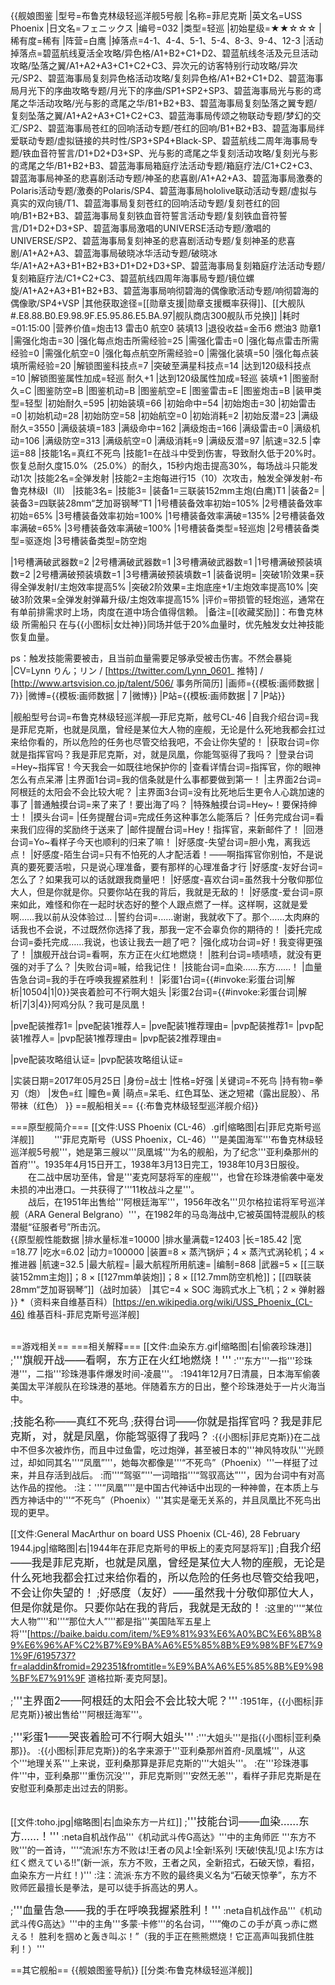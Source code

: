 {{舰娘图鉴
|型号=布鲁克林级轻巡洋舰5号舰
|名称=菲尼克斯
|英文名=USS Phoenix
|日文名=フェニックス
|编号=032
|类型=轻巡
|初始星级=★★☆☆☆
|稀有度=稀有
|阵营=白鹰
|掉落点=4-1、4-4、5-1、5-4、8-3、9-4、12-3
|活动掉落点=碧蓝航线夏活全攻略/异色格/A1+B2+C1+D2、碧蓝航线冬活及元旦活动攻略/坠落之翼/A1+A2+A3+C1+C2+C3、异次元的访客特别行动攻略/异次元/SP2、碧蓝海事局复刻异色格活动攻略/复刻异色格/A1+B2+C1+D2、碧蓝海事局月光下的序曲攻略专题/月光下的序曲/SP1+SP2+SP3、碧蓝海事局光与影的鸢尾之华活动攻略/光与影的鸢尾之华/B1+B2+B3、碧蓝海事局复刻坠落之翼专题/复刻坠落之翼/A1+A2+A3+C1+C2+C3、碧蓝海事局传颂之物联动专题/梦幻的交汇/SP2、碧蓝海事局苍红的回响活动专题/苍红的回响/B1+B2+B3、碧蓝海事局绊爱联动专题/虚拟链接的共时性/SP3+SP4+Black-SP、碧蓝航线二周年海事局专题/铁血音符誓言/D1+D2+D3+SP、光与影的鸢尾之华复刻活动攻略/复刻光与影的鸢尾之华/B1+B2+B3、碧蓝海事局箱庭疗法活动专题/箱庭疗法/C1+C2+C3、碧蓝海事局神圣的悲喜剧活动专题/神圣的悲喜剧/A1+A2+A3、碧蓝海事局激奏的Polaris活动专题/激奏的Polaris/SP4、碧蓝海事局hololive联动活动专题/虚拟与真实的双向镜/T1、碧蓝海事局复刻苍红的回响活动专题/复刻苍红的回响/B1+B2+B3、碧蓝海事局复刻铁血音符誓言活动专题/复刻铁血音符誓言/D1+D2+D3+SP、碧蓝海事局激唱的UNIVERSE活动专题/激唱的UNIVERSE/SP2、碧蓝海事局复刻神圣的悲喜剧活动专题/复刻神圣的悲喜剧/A1+A2+A3、碧蓝海事局破晓冰华活动专题/破晓冰华/A1+A2+A3+B1+B2+B3+D1+D2+D3+SP、碧蓝海事局复刻箱庭疗法活动专题/复刻箱庭疗法/C1+C2+C3、碧蓝航线四周年海事局专题/镜位螺旋/A1+A2+A3+B1+B2+B3、碧蓝海事局响彻碧海的偶像歌活动专题/响彻碧海的偶像歌/SP4+VSP
|其他获取途径=[[勋章支援|勋章支援概率获得]]、[[大舰队#.E8.88.B0.E9.98.9F.E5.95.86.E5.BA.97|舰队商店300舰队币兑换]]
|耗时=01:15:00
|营养价值=炮击13  雷击0  航空0  装填13
|退役收益=金币6 燃油3 勋章1
|需强化炮击=30
|强化每点炮击所需经验=25
|需强化雷击=0
|强化每点雷击所需经验=0
|需强化航空=0
|强化每点航空所需经验=0
|需强化装填=50
|强化每点装填所需经验=20
|解锁图鉴科技点=7
|突破至满星科技点=14
|达到120级科技点=10
|解锁图鉴属性加成=轻巡 耐久+1
|达到120级属性加成=轻巡 装填+1
|图鉴耐久=C
|图鉴防空=B
|图鉴机动=B
|图鉴航空=E
|图鉴雷击=E
|图鉴炮击=B
|装甲类型=轻型
|初始耐久=595
|初始装填=66
|初始命中=54
|初始炮击=30
|初始雷击=0
|初始机动=28
|初始防空=58
|初始航空=0
|初始消耗=2
|初始反潜=23
|满级耐久=3550
|满级装填=183
|满级命中=162
|满级炮击=166
|满级雷击=0
|满级机动=106
|满级防空=313
|满级航空=0
|满级消耗=9
|满级反潜=97
|航速=32.5
|幸运=88
|技能1名=真红不死鸟 
|技能1=在战斗中受到伤害，导致耐久低于20%时。恢复总耐久度15.0%（25.0%）的耐久，15秒内炮击提高30%，每场战斗只能发动1次
|技能2名=全弹发射
|技能2=主炮每进行15（10）次攻击，触发全弹发射-布鲁克林级I（II）
|技能3名=
|技能3=
|装备1=三联装152mm主炮(白鹰)T1
|装备2=
|装备3=四联装28mm“芝加哥钢琴”T1
|1号槽装备效率初始=105%
|2号槽装备效率初始=65%
|3号槽装备效率初始=100%
|1号槽装备效率满破=135%
|2号槽装备效率满破=65%
|3号槽装备效率满破=100%
|1号槽装备类型=轻巡炮
|2号槽装备类型=驱逐炮
|3号槽装备类型=防空炮
<!--鱼雷底座数不代表武器数，不了解的请勿修改数据。-->
|1号槽满破武器数=2
|2号槽满破武器数=1
|3号槽满破武器数=1
|1号槽满破预装填数=2
|2号槽满破预装填数=1
|3号槽满破预装填数=1
|装备说明=
|突破1阶效果=获得全弹发射I/主炮效率提高5%
|突破2阶效果=主炮底座+1/主炮效率提高10%
|突破3阶效果=全弹发射弹幕升级/主炮效率提高15%
|评价=带损管的轻炮巡，通常在有单前排需求时上场，肉度在道中场合值得信赖。
|备注=[[收藏奖励]]：布鲁克林级 所需船只
在与{{小图标|女灶神}}同场并低于20%血量时，优先触发女灶神技能恢复血量。

ps：触发技能需要被击，且当前血量需要足够承受被击伤害。不然会暴毙
|CV=Lynn りん；リン / [https://twitter.com/Lynn_0601_ 推特] / [http://www.artsvision.co.jp/talent/506/ 事务所简历]
|画师={{模板:画师数据 | 7}}
|微博={{模板:画师数据 | 7 |微博}}
|P站={{模板:画师数据 | 7 |P站}}

|舰船型号台词=布鲁克林级轻巡洋舰—菲尼克斯，舷号CL-46
|自我介绍台词=我是菲尼克斯，也就是凤凰，曾经是某位大人物的座舰，无论是什么死地我都会扛过来给你看的，所以危险的任务也尽管交给我吧，不会让你失望的！
|获取台词=你就是指挥官吗？我是菲尼克斯，对，就是凤凰，你能驾驱得了我吗？
|登录台词=Hey~指挥官！今天我会一如既往地保护你的
|查看详情台词=指挥官，你的眼神怎么有点呆滞
|主界面1台词=我的信条就是什么事都要做到第一！
|主界面2台词=阿根廷的太阳会不会比较大呢？
|主界面3台词=没有比死地后生更令人心跳加速的事了
|普通触摸台词=来了来了！要出海了吗？
|特殊触摸台词=Hey~！要保持绅士！
|摸头台词=
|任务提醒台词=完成任务这种事怎么能落后？
|任务完成台词=看来我们应得的奖励终于送来了
|邮件提醒台词=Hey！指挥官，来新邮件了！
|回港台词=Yo~看样子今天也顺利的归来了嘛！
|好感度-失望台词=胆小鬼，离我远点！
|好感度-陌生台词=只有不怕死的人才配活着！——啊指挥官你别怕，不是说真的要死要活啦，只是说心理准备，要有那样的心理准备才行
|好感度-友好台词=怎么了？如果我可以的话就跟我商量吧！
|好感度-喜欢台词=虽然我十分敬仰那位大人，但是你就是你。只要你站在我的背后，我就是无敌的！
|好感度-爱台词=原来如此，难怪和你在一起时状态好的整个人跟点燃了一样。这样啊，这就是爱啊……我以前从没体验过…
|誓约台词=……谢谢，我就收下了。那个……太肉麻的话我也不会说，不过既然你选择了我，那我一定不会辜负你的期待的！
|委托完成台词=委托完成……我说，也该让我去一趟了吧？
|强化成功台词=好！我变得更强了！
|旗舰开战台词=看啊，东方正在火红地燃烧！
|胜利台词=啧啧啧，就没有更强的对手了么？
|失败台词=嘁，给我记住！
|技能台词=血染……东方……！
|血量告急台词=我的手在呼唤我握紧胜利！
|彩蛋1台词={{#invoke:彩蛋台词|解析|10504|1|0}}哭丧着脸可不行啊大姐头
|彩蛋2台词={{#invoke:彩蛋台词|解析|7|3|4}}阿鸡分队？我可是凤凰！

|pve配装推荐1=
|pve配装1推荐人=
|pve配装1推荐理由=
|pvp配装推荐1=
|pvp配装1推荐人=
|pvp配装1推荐理由=
|pvp配装2推荐理由=

|pve配装攻略组认证=
|pvp配装攻略组认证=

|实装日期=2017年05月25日
|身份=战士
|性格=好强
|关键词=不死鸟
|持有物=拳刃（炮）
|发色=红
|瞳色=黄
|萌点=呆毛、红色耳坠、迷之短裙（露出屁股）、吊带袜（红色）
}}
==舰船相关==
{{:布鲁克林级轻型巡洋舰介绍}}

===原型舰简介===
[[文件:USS Phoenix (CL-46）.gif|缩略图|右|菲尼克斯号巡洋舰]]
　　'''菲尼克斯号（USS Phoenix，CL-46）'''是美国海军'''布鲁克林级轻巡洋舰5号舰'''，她是第三艘以'''凤凰城'''为名的舰船，为了纪念'''亚利桑那州的首府'''。1935年4月15日开工，1938年3月13日完工，1938年10月3日服役。<br>
　　在二战中居功至伟，曾是'''麦克阿瑟将军的座舰'''，也曾在珍珠港偷袭中毫发未损的冲出港口。一共获得了'''11枚战斗之星'''。<br>
　　战后，在1951年出售给'''阿根廷海军'''，1956年改名'''贝尔格拉诺将军号巡洋舰（ARA General Belgrano）'''，在1982年的马岛海战中,它被英国特混舰队的核潜艇“征服者号”所击沉。<br>
{{原型舰性能数据
|排水量标准=10000
|排水量满载=12403
|长=185.42
|宽=18.77
|吃水=6.02
|动力=100000
|装置=8 × 蒸汽锅炉；4 × 蒸汽式涡轮机；4 × 推进器
|航速=32.5
|最大航程=
|最大航程所用航速=
|编制=868
|武器=5 × [[三联装152mm主炮]]；8 × [[127mm单装炮]]；8 × [[12.7mm防空机枪]]；[[四联装28mm“芝加哥钢琴”]]（战时加装）
|其它=4 × SOC 海鸥式水上飞机；2 × 弹射器
}}
*（资料来自维基百科）<ref>[https://en.wikipedia.org/wiki/USS_Phoenix_(CL-46) 维基百科-菲尼克斯号巡洋舰]</ref><br><br>

==游戏相关==
===相关解释===
[[文件:血染东方.gif|缩略图|右|偷袭珍珠港]]
;<big>'''旗舰开战——看啊，东方正在火红地燃烧！'''</big>
:'''东方'''一指'''珍珠港'''，二指'''珍珠港事件爆发时间-凌晨'''。
:1941年12月7日清晨，日本海军偷袭美国太平洋舰队在珍珠港的基地。伴随着东方的日出，整个珍珠港处于一片火海当中。

;<big>技能名称——真红不死鸟</big>
;<big>获得台词——你就是指挥官吗？我是菲尼克斯，对，就是凤凰，你能驾驱得了我吗？</big>
:{{小图标|菲尼克斯}}在二战中不但多次被炸伤，而且中过鱼雷，吃过炮弹，甚至被日本的'''神风特攻队'''光顾过，却如同其名'''“凤凰”'''，她每次都像是'''“不死鸟”（Phoenix）'''一样挺了过来，并且存活到战后。
:而'''“驾驱”'''一词暗指'''“驾驭高达”'''，因为台词中有对高达作品的捏他。
:注：'''“凤凰”'''是中国古代神话中出现的一种神兽，在本质上与西方神话中的'''“不死鸟”（Phoenix）'''其实是毫无关系的，并且凤凰比不死鸟出现的更早。

[[文件:General MacArthur on board USS Phoenix (CL-46), 28 February 1944.jpg|缩略图|右|1944年在菲尼克斯号的甲板上的麦克阿瑟将军]]
;<big>自我介绍——我是菲尼克斯，也就是凤凰，曾经是某位大人物的座舰，无论是什么死地我都会扛过来给你看的，所以危险的任务也尽管交给我吧，不会让你失望的！</big>
;<big>好感度（友好）——虽然我十分敬仰那位大人，但是你就是你。只要你站在我的背后，我就是无敌的！</big>
:这里的'''“某位大人物”'''和'''“那位大人”'''都是指'''美国陆军五星上将'''[https://baike.baidu.com/item/%E9%81%93%E6%A0%BC%E6%8B%89%E6%96%AF%C2%B7%E9%BA%A6%E5%85%8B%E9%98%BF%E7%91%9F/6195737?fr=aladdin&fromid=292351&fromtitle=%E9%BA%A6%E5%85%8B%E9%98%BF%E7%91%9F 道格拉斯·麦克阿瑟]。

;<big>'''主界面2——阿根廷的太阳会不会比较大呢？'''</big>
:1951年，{{小图标|菲尼克斯}}被出售给'''阿根廷海军'''。

;<big>'''彩蛋1——哭丧着脸可不行啊大姐头'''</big>
:'''大姐头'''是指{{小图标|亚利桑那}}。
:{{小图标|菲尼克斯}}的名字来源于'''亚利桑那州首府-凤凰城'''，从这个'''地理关系'''上来说，亚利桑那算是菲尼克斯的'''大姐头'''。
:在'''珍珠港事件'''中，亚利桑那'''重伤沉没'''，菲尼克斯则'''安然无恙'''，看样子菲尼克斯是在安慰亚利桑那走出过去的阴影。<br><br>

[[文件:toho.jpg|缩略图|右|血染东方一片红]]
;<big>'''技能台词——血染……东方……！'''</big>
:neta自机战作品'''《机动武斗传G高达》'''中的主角师匠 '''东方不败'''的一首诗，'''“流派!东方不败は!王者の风よ!全新!系列 !天破!侠乱!见よ!东方は红く燃えている!!”(新一派，东方不败，王者之风，全新招式，石破天惊，看招，血染东方一片红！)''' 
:注：流派·东方不败的最终奥义名为“石破天惊拳”，东方不败师匠最擅长是拳法，是可以徒手拆高达的男人。

;<big>'''血量告急——我的手在呼唤我握紧胜利！'''</big>
:neta自机战作品'''《机动武斗传G高达》'''中的主角'''多蒙·卡修'''的名台词，'''”俺のこの手が真っ赤に燃える！ 胜利を掴めと轰き叫ぶ！”（我的手正在熊熊燃烧！它正高声叫我抓住胜利！）''' 

==其它舰船==
{{舰娘图鉴导航}}
[[分类:布鲁克林级轻巡洋舰]]